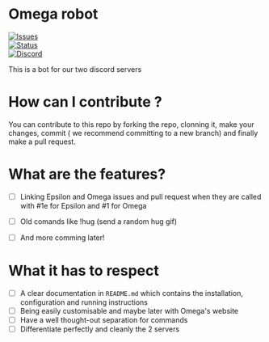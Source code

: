 
#  Omega robot

<p align="center">

  <a href="https://github.com/Omega-Numworks/Omega/   issues"><img alt="Issues" src="https://img.shields.io/github/issues/Omega-Numworks/Omega-robot?style=for-the-badge" /></a>
  <br/>
  <a href="https://github.com/Omega-Numworks/Omega-Robot"> <img alt ="Status" src="https://img.shields.io/badge/Status-Under%20developpement-yellow?style=for-the-badge&logo=appveyor"> </a>
  <br/>
  <a href="https://discord.gg/X2TWhh9"><img alt="Discord" src="https://img.shields.io/discord/663420259851567114?color=blue&labelColor=292929&label=chat%20-%20discord&logo=discord&style=for-the-badge" /></a>
</p>
This is a bot for our two discord servers

# How can I contribute ?

You can contribute to this repo by forking the repo, clonning it, make your changes, commit ( we recommend committing to a new branch) and finally make a pull request.

#  What are the features?

  

- [ ] Linking Epsilon and Omega issues and pull request when they are called with #1e for Epsilon and #1 for Omega

- [ ] Old comands like !hug (send a random hug gif)

- [ ] And more comming later!

# What it has to respect 
- [ ] A clear documentation in `README.md` which contains the installation, configuration and running instructions
- [ ] Being easily customisable and maybe later with Omega's website
- [ ] Have a well thought-out separation for commands
- [ ] Differentiate perfectly and cleanly the 2 servers